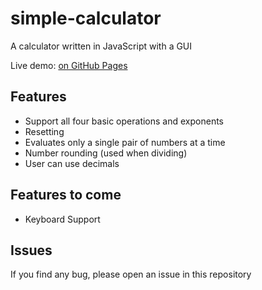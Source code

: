 # simple-calculator
A calculator written in JavaScript with a GUI

Live demo: [on GitHub Pages](https://bussun.github.io/simple-calculator)
## Features
 - Support all four basic operations and exponents
 - Resetting
 - Evaluates only a single pair of numbers at a time
 - Number rounding (used when dividing)
 - User can use decimals

## Features to come
 - Keyboard Support

## Issues
 If you find any bug, please open an issue in this repository
